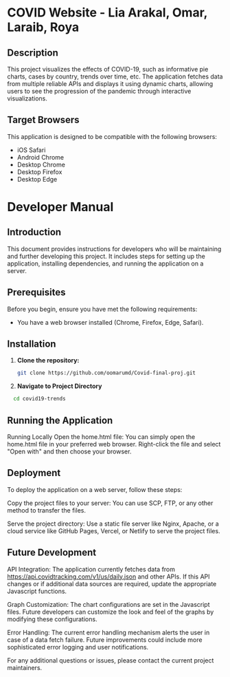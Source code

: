 # COVID Website - Lia Arakal, Omar, Laraib, Roya

## Description
This project visualizes the effects of COVID-19, such as informative pie charts, cases by country, trends over time, etc. The application fetches data from multiple reliable APIs and displays it using dynamic charts, allowing users to see the progression of the pandemic through interactive visualizations.

## Target Browsers
This application is designed to be compatible with the following browsers:
- iOS Safari
- Android Chrome
- Desktop Chrome
- Desktop Firefox
- Desktop Edge

# Developer Manual

## Introduction
This document provides instructions for developers who will be maintaining and further developing this project. It includes steps for setting up the application, installing dependencies, and running the application on a server.

## Prerequisites
Before you begin, ensure you have met the following requirements:
- You have a web browser installed (Chrome, Firefox, Edge, Safari).
  
## Installation
1. **Clone the repository:**
   ```bash
   git clone https://github.com/oomarumd/Covid-final-proj.git
2. **Navigate to Project Directory**
  ``` bash
    cd covid19-trends
```
## Running the Application
Running Locally
Open the home.html file:
You can simply open the home.html file in your preferred web browser. Right-click the file and select "Open with" and then choose your browser.

## Deployment
To deploy the application on a web server, follow these steps:

Copy the project files to your server:
You can use SCP, FTP, or any other method to transfer the files.

Serve the project directory:
Use a static file server like Nginx, Apache, or a cloud service like GitHub Pages, Vercel, or Netlify to serve the project files.

## Future Development
API Integration:
The application currently fetches data from https://api.covidtracking.com/v1/us/daily.json and other APIs. If this API changes or if additional data sources are required, update the appropriate Javascript functions.

Graph Customization:
The chart configurations are set in the Javascript files. Future developers can customize the look and feel of the graphs by modifying these configurations.

Error Handling:
The current error handling mechanism alerts the user in case of a data fetch failure. Future improvements could include more sophisticated error logging and user notifications.

For any additional questions or issues, please contact the current project maintainers.

